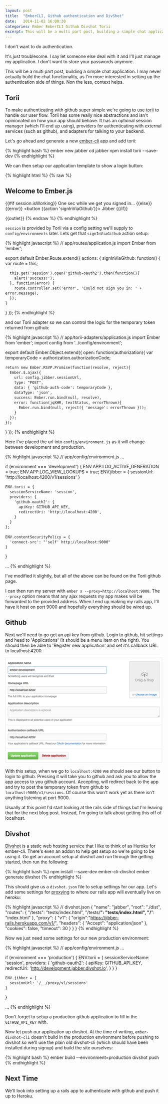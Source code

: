 ```yaml
---
layout: post
title:  "EmberCLI, Github authentication and DivShot"
date:   2014-11-02 16:00:30
categories: Ember EmberCLI Github Divshot Torii
excerpt: This will be a multi part post, building a simple chat application. I may never actually build the chat functionality, as I'm more interested in setting up the authentication side of things. Non the less, context helps.
---
```


I don't want to do authentication.

It's just troublesome. I say let someone else deal with it and I'll just manage
my application. I don't want to store your passwords anymore.

This will be a multi part post, building a simple chat application. I may never
actually build the chat functionality, as I'm more interested in setting up the
authentication side of things. Non the less, context helps.

## Torii

To make authenticating with github super simple we're going to use
[torii](https://github.com/Vestorly/torii) to handle our user flow. Torii has
some really nice abstractions and isn't opinionated on how your app should
behave. It has an optional session manager (which I'll end up using), providers
for authenticating with external services (such as github), and adapters for
talking to your backend.

Let's go ahead and generate a new [ember-cli](http://www.ember-cli.com/) app and
add torii:

{% highlight bash %}
ember new jabber
cd jabber
npm install torii --save-dev
{% endhighlight %}

We can then setup our application template to show a login button:

{% highlight html %}
{% raw %}
<!-- app/templates/application.hbs -->

<h2 id='title'>Welcome to Ember.js</h2>

{{#if session.isWorking}}
  One sec while we get you signed in...
{{else}}
  {{error}}
  <button {{action 'signInViaGithub'}}>
    Jibber
  </button>
{{/if}}

{{outlet}}
{% endraw %}
{% endhighlight %}

`session` is provided by Torii via a config setting we'll supply to
`config/environments` later. Lets get that `signInViaGithub` action setup:

{% highlight javascript %}
// app/routes/application.js
import Ember from 'ember';

export default Ember.Route.extend({
  actions: {
    signInViaGithub: function() {
      var route = this;

      this.get('session').open('github-oauth2').then(function(){
        alert('success!');
      }, function(error) {
        route.controller.set('error', 'Could not sign you in: ' + error.message);
      });
    }
  }
});
{% endhighlight %}

and our Torii adapter so we can control the logic for the temporary token
returned from github:

{% highlight javascript %}
// app/torii-adapters/application.js
import Ember from 'ember';
import config from '../config/environment';

export default Ember.Object.extend({
  open: function(authorization){
    var temporaryCode = authorization.authorizationCode;

    return new Ember.RSVP.Promise(function(resolve, reject){
      Ember.$.ajax({
        url: config.jibber.sessionUrl,
        type: "POST",
        data: { 'github-auth-code': temporaryCode },
        dataType: 'json',
        success: Ember.run.bind(null, resolve),
        error: function(jqXHR, textStatus, errorThrown){
          Ember.run.bind(null, reject({ 'message': errorThrown }));
        }
      });
    });
  }
});
{% endhighlight %}

Here I've placed the url into `config/environment.js` as it will change between
development and production.

{% highlight javascript %}
// app/config/environment.js
...

  if (environment === 'development') {
    ENV.APP.LOG_ACTIVE_GENERATION = true;
    ENV.APP.LOG_VIEW_LOOKUPS = true;
    ENV.jibber = {
      sessionUrl: 'http://localhost:4200/v1/sessions'
    }

    ENV.torii = {
      sessionServiceName: 'session',
      providers: {
        'github-oauth2': {
          apiKey: GITHUB_API_KEY,
          redirectUri: 'http://localhost:4200',
        }
      }
    };

    ENV.contentSecurityPolicy = {
      'connect-src': "'self' http://localhost:9000"
    }
  }

...
{% endhighlight %}

I've modified it slightly, but all of the above can be found on the Torii github
page.

I can then run my server with `ember s --proxy=http://localhost:9000`. The
`--proxy` option means that any ajax requests my app makes will be forwarded to
the provided address. When I end up making my rails app, I'll have it host on
port 9000 and hopefully everything should be wired up.

## Github

Next we'll need to go get an api key from github. Login to github, hit settings
and head to 'Applications' (It should be a menu item on the right). You should
then be able to 'Register new application' and set it's callback URL to
localhost:4200.

![github-application][github-application]

[github-application]:/img/github-application.png

With this setup, when we go to `localhost:4200` we should see our button to
login to github. Pressing it will take you to github and ask you to allow the
app access to you github account. Accepting, will redirect back to the app and
try to post the temporary token from github to `localhost:9000/v1/sessions`. Of
course this won't work yet as there isn't anything listening at port 9000.

Usually at this point I'd start looking at the rails side of things but I'm
leaving that for the next blog post. Instead, I'm going to talk about getting
this off of localhost.

## Divshot
[Divshot](https://divshot.com/) is a static web hosting service that I like to
think of as Heroku for ember-cli. There's even an addon to help get setup so
we're going to be using it. Go get an account setup at divshot and run through
the getting started, then run the following:

{% highlight bash %}
npm install --save-dev ember-cli-divshot
ember generate divshot
{% endhighlight %}

This should give us a `divshot.json` file to setup settings for our app. Let's
add some settings for [proxying](http://docs.divshot.com/services/proxy) to
where our rails app will eventually live on heroku:

{% highlight javascript %}
// divshot.json
{
  "name": "jabber",
  "root": "./dist",
  "routes": {
    "/tests": "tests/index.html",
    "/tests/**": "tests/index.html",
    "/**": "index.html"
  },
  "proxy": {
    "v1": {
      "origin":"https://jibber-rails.herokuapp.com/v1/",
      "headers": {
        "Accept": "application/json"
      },
      "cookies": false,
      "timeout": 30
    }
  }
}
{% endhighlight %}

Now we just need some settings for our new production environment:


{% highlight javascript %}
// app/config/environment.js
...

  if (environment === 'production') {
    ENV.torii = {
      sessionServiceName: 'session',
      providers: {
        'github-oauth2': {
          apiKey: GITHUB_API_KEY,
          redirectUri: 'http://development.jabber.divshot.io',
        }
      }
    }

    ENV.jibber = {
      sessionUrl: '/__/proxy/v1/sessions'
    }
  }

...
{% endhighlight %}

Don't forget to setup a production github application to fill in the
`GITHUB_API_KEY` with.

Now let push our application up divshot. At the time of writing,
`ember-divshot-cli` doesn't build in the production environment before pushing
to divshot so we'll use the plain old divshot-cli (which should have been
installed during signup) and build the site ourselves:

{% highlight bash %}
ember build --environment=production
divshot push
{% endhighlight %}

## Next Time
We'll look into setting up a rails app to authenticate with github and push it
up to Heroku.
